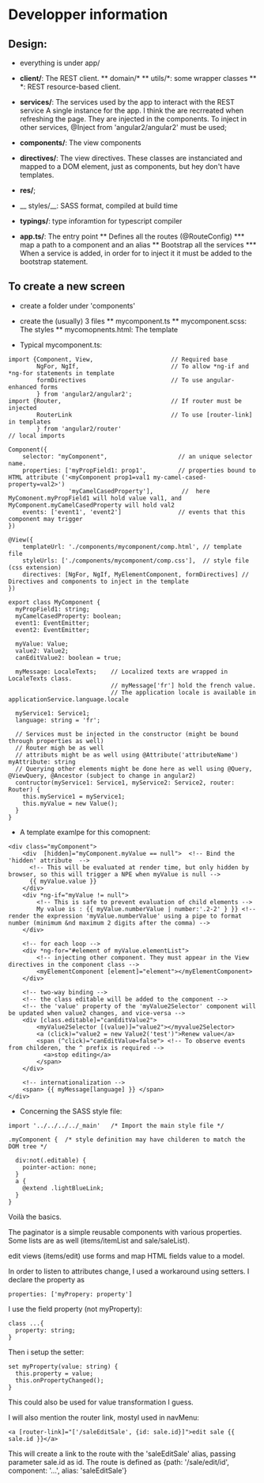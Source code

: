 # Developper information

## Design:

* everything is under app/

* __client/__: The REST client.
** domain/*
** utils/*: some wrapper classes
** *: REST resource-based client.

* __services/__: The services used by the app to interact with the REST service
A single instance for the app. I think the are recrreated when refreshing the page.
They are injected in the components. To inject in other services, @Inject from 'angular2/angular2' must be used;

* __components/__: The view components
* __directives/__: The view directives. These classes are instanciated and mapped to a DOM element, just
as components, but hey don't have templates.
* __res/__;
* __ styles/__: SASS format, compiled at build time
* __typings/__: type inforamtion for typescript compiler
* __app.ts/__: The entry point
** Defines all the routes (@RouteConfig)
 *** map a path to a component and an alias
** Bootstrap all the services
 *** When a service is added, in order for to inject it it must be added to the bootstrap statement.

## To create a new screen

* create a folder under 'components'
* create the (usually) 3 files
** mycomponent.ts
** mycomponent.scss: The styles
** mycomopnents.html: The template

* Typical mycomponent.ts:
```
import {Component, View,                      // Required base
        NgFor, NgIf,                          // To allow *ng-if and *ng-for statements in template
        formDirectives                        // To use angular-enhanced forms
        } from 'angular2/angular2';
import {Router,                               // If router must be injected
        RouterLink                            // To use [router-link] in templates
        } from 'angular2/router'
// local imports

Component({
    selector: "myComponent",                    // an unique selector name.
    properties: ['myPropField1: prop1',         // properties bound to HTML attribute ('<myComponent prop1=val1 my-camel-cased-property=val2>')
                 'myCamelCasedProperty'],        //  here MyComonent.myPropField1 will hold value val1, and MyComponent.myCamelCasedProperty will hold val2
    events: ['event1', 'event2']                // events that this component may trigger
})

@View({
    templateUrl: './components/mycomponent/comp.html', // template file
    styleUrls: ['./components/mycomponent/comp.css'],  // style file (css extension)
    directives: [NgFor, NgIf, MyElementComponent, formDirectives] // Directives and components to inject in the template
})

export class MyComponent {
  myPropField1: string;
  myCamelCasedProperty: boolean;
  event1: EventEmitter;
  event2: EventEmitter;

  myValue: Value;
  value2: Value2;
  canEditValue2: boolean = true;

  myMessage: LocaleTexts;    // Localized texts are wrapped in LocaleTexts class.
                             // myMessage['fr'] hold the french value.
                             // The application locale is available in applicationService.language.locale

  myService1: Service1;
  language: string = 'fr';

  // Services must be injected in the constructor (might be bound through properties as well)
  // Router migh be as well
  // attributs might be as well using @Attribute('attributeName') myAttribute: string
  // Querying other elements might be done here as well using @Query, @ViewQuery, @Ancestor (subject to change in angular2)
  contructor(myService1: Service1, myService2: Service2, router: Router) {
    this.myService1 = myService1;
    this.myValue = new Value();
  }
}
```
* A template examlpe for this comopnent:
```
<div class="myComponent">
    <div  [hidden]="myComponent.myValue == null">  <!-- Bind the 'hidden' attribute  -->
      <!-- This will be evaluated at render time, but only hidden by browser, so this will trigger a NPE when myValue is null -->
      {{ myValue.value }}
    </div>
    <div *ng-if="myValue != null">
        <!-- This is safe to prevent evaluation of child elements -->
        My value is : {{ myValue.numberValue | number:'.2-2' } }} <!-- render the expression 'myValue.numberValue' using a pipe to format number (minimum &nd maximum 2 digits after the comma) -->
    </div>

    <!-- for each loop -->
    <div *ng-for="#element of myValue.elementList">
        <!-- injecting other component. They must appear in the View directives in the component class -->
        <myElementComponent [element]="element"></myElementComponent>
    </div>

    <!-- two-way binding -->
    <!-- the class editable will be added to the component -->
    <!-- the 'value' property of the 'myValue2Selector' component will be updated when value2 changes, and vice-versa -->
    <div [class.editable]="canEditValue2">
        <myValue2Selector [(value)]="value2"></myvalue2Selector>
        <a (click)="value2 = new Value2('test')">Renew value</a>
        <span (^click)="canEditValue=false"> <!-- To observe events from childeren, the ^ prefix is required -->
          <a>stop editing</a>
        </span>
    </div>

    <!-- internationalization -->
    <span> {{ myMessage[language] }} </span>
</div>

```

* Concerning the SASS style file:
```
import '../../../../_main'   /* Import the main style file */

.myComponent {  /* style definition may have childeren to match the DOM tree */

  div:not(.editable) {
    pointer-action: none;
  }
  a {
    @extend .lightBlueLink;
  }
}
```


Voilà the basics.

The paginator is a simple reusable components with various properties.
Some lists are as well (items/itemList and sale/saleList).

edit views (items/edit) use forms and map HTML fields value to a model.

In order to listen to attributes change, I used a workaround using setters. I declare the property as
```
properties: ['myPropery: property']
```
I use the field property (not myProperty):
```
class ...{
  property: string;
}
```
Then i setup the setter:
```
set myProperty(value: string) {
  this.property = value;
  this.onPropertyChanged();
}
```
This could also be used for value transformation I guess.


I will also mention the router link, mostyl used in navMenu:
```
<a [router-link]="['/saleEditSale', {id: sale.id}]">edit sale {{ sale.id }}</a>
```
This will create a link to the route with the 'saleEditSale' alias, passing parameter sale.id as id.
The route is defined as {path: '/sale/edit/id', component: '...', alias: 'saleEditSale'}

